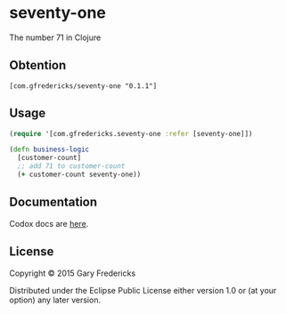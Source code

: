 # seventy-one

The number 71 in Clojure

## Obtention

`[com.gfredericks/seventy-one "0.1.1"]`

## Usage

``` clojure
(require '[com.gfredericks.seventy-one :refer [seventy-one]])

(defn business-logic
  [customer-count]
  ;; add 71 to customer-count
  (+ customer-count seventy-one))
```

## Documentation

Codox docs are [here](http://gfredericks.github.io/seventy-one/).

## License

Copyright © 2015 Gary Fredericks

Distributed under the Eclipse Public License either version 1.0 or (at
your option) any later version.
